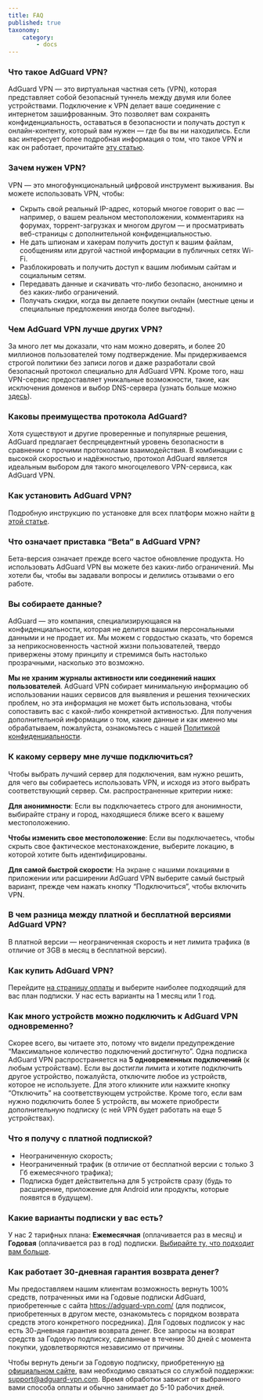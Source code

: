 ```yaml
---
title: FAQ
published: true
taxonomy:
    category:
        - docs
---
```

### Что такое AdGuard VPN?
AdGuard VPN — это виртуальная частная сеть (VPN), которая представляет собой безопасный туннель между двумя или более устройствами.
Подключение к VPN делает ваше соединение с интернетом зашифрованным. Это позволяет вам сохранять конфиденциальность, оставаться в безопасности и получать доступ к онлайн-контенту, который вам нужен — где бы вы ни находились.
Если вас интересует более подробная информация о том, что такое VPN и как он работает, прочитайте [эту статью](https://adguard.com/ru/what-is-vpn.html).

### Зачем нужен VPN?
VPN — это многофункциональный цифровой инструмент выживания. Вы можете использовать VPN, чтобы:
* Скрыть свой реальный IP-адрес, который многое говорит о вас — например, о вашем реальном местоположении, комментариях на форумах, торрент-загрузках и многом другом — и просматривать веб-страницы с дополнительной конфиденциальностью.
* Не дать шпионам и хакерам получить доступ к вашим файлам, сообщениям или другой частной информации в публичных сетях Wi-Fi.
* Разблокировать и получить доступ к вашим любимым сайтам и социальным сетям.
* Передавать данные и скачивать что-либо безопасно, анонимно и без каких-либо ограничений.
* Получать скидки, когда вы делаете покупки онлайн (местные цены и специальные предложения иногда более выгодны).

### Чем AdGuard VPN лучше других VPN?
За много лет мы доказали, что нам можно доверять, и более 20 миллионов пользователей тому подтверждение. Мы придерживаемся строгой политики без записи логов и даже разработали свой безопасный протокол специально для AdGuard VPN. Кроме того, наш VPN-сервис предоставляет уникальные возможности, такие, как исключения доменов и выбор DNS-сервера (узнать больше можно [здесь](ССЫЛКА)).

### Каковы преимущества протокола AdGuard?
Хотя существуют и другие проверенные и популярные решения, AdGuard предлагает беспрецедентный уровень безопасности в сравнении с прочими протоколами взаимодействия. В комбинации с высокой скоростью и надёжностью, протокол AdGuard является идеальным выбором для такого многоцелевого VPN-сервиса, как AdGuard VPN.

### Как установить AdGuard VPN?
Подробную инструкцию по установке для всех платформ можно найти [в этой статье](https://kb.adguard.com/ru/vpn/installation).

### Что означает приставка “Beta” в AdGuard VPN?
Бета-версия означает прежде всего частое обновление продукта. Но использовать AdGuard VPN вы можете без каких-либо ограничений. Мы хотели бы, чтобы вы задавали вопросы и делились отзывами о его работе.

### Вы собираете данные?
AdGuard — это компания, специализирующаяся на конфиденциальности, которая не делится вашими персональными данными и не продает их. Мы можем с гордостью сказать, что боремся за неприкосновенность частной жизни пользователей, твердо привержены этому принципу и стремимся быть настолько прозрачными, насколько это возможно.

**Мы не храним журналы активности или соединений наших пользователей**. AdGuard VPN собирает минимальную информацию об использовании наших сервисов для выявления и решения технических проблем, но эта информация не может быть использована, чтобы сопоставить вас с какой-либо конкретной активностью. Для получения дополнительной информации о том, какие данные и как именно мы обрабатываем, пожалуйста, ознакомьтесь с нашей [Политикой конфиденциальности](https://adguard-vpn.com/privacy.html).
 
### К какому серверу мне лучше подключиться?
Чтобы выбрать лучший сервер для подключения, вам нужно решить, для чего вы собираетесь использовать VPN, и исходя из этого выбрать соответствующий сервер. См. распространенные критерии ниже:

**Для анонимности**:
Если вы подключаетесь строго для анонимности, выбирайте страну и город, находящиеся ближе всего к вашему местоположению.

**Чтобы изменить свое местоположение**:
Если вы подключаетесь, чтобы скрыть свое фактическое местонахождение, выберите локацию, в которой хотите быть идентифицированы.

**Для самой быстрой скорости**:
На экране с нашими локациями в приложении или расширении AdGuard VPN выберите самый быстрый вариант, прежде чем нажать кнопку “Подключиться”, чтобы включить VPN.

### В чем разница между платной и бесплатной версиями AdGuard VPN?
В платной версии — неограниченная скорость и нет лимита трафика (в отличие от 3GB в месяц в бесплатной версии).

### Как купить AdGuard VPN?
Перейдите [на страницу оплаты](https://adguard-vpn.com/ru/license.html) и выберите наиболее подходящий для вас план подписки. У нас есть варианты на 1 месяц или 1 год.

### Как много устройств можно подключить к AdGuard VPN одновременно?
Скорее всего, вы читаете это, потому что видели предупреждение “Максимальное количество подключений достигнуто”.
Одна подписка AdGuard VPN распространяется на **5 одновременных подключений** (к любым устройствам).
Если вы достигли лимита и хотите подключить другое устройство, пожалуйста, отключите любое из устройств, которое не используете. Для этого кликните или нажмите кнопку “Отключить” на соответствующем устройстве. Кроме того, если вам нужно подключить более 5 устройств, вы можете приобрести дополнительную подписку (с ней VPN будет работать на еще 5 устройствах).

### Что я получу с платной подпиской?
- Неограниченную скорость;
- Неограниченный трафик (в отличие от бесплатной версии с только 3 Гб ежемесячного трафика);
- Подписка будет действительна для 5 устройств сразу (будь то расширение, приложение для Android или продукты, которые появятся в будущем).

### Какие варианты подписки у вас есть?
У нас 2 тарифных плана: **Ежемесячная** (оплачивается раз в месяц) и **Годовая** (оплачивается раз в год) подписки. [Выбирайте ту, что подходит вам больше](https://adguard-vpn.com/license.html).

### Как работает 30-дневная гарантия возврата денег?
Мы предоставляем нашим клиентам возможность вернуть 100% средств, потраченных ими на Годовые подписки AdGuard, приобретенные с сайта https://adguard-vpn.com/ (для подписок, приобретенных в другом месте, ознакомьтесь с порядком возврата средств этого конкретного посредника). Для Годовых подписок у нас есть 30-дневная гарантия возврата денег. Все запросы на возврат средств за Годовую подписку, сделанные в течение 30 дней с момента покупки, удовлетворяются независимо от причины.

Чтобы вернуть деньги за Годовую подписку, приобретенную [на официальном сайте](https://adguard-vpn.com/), вам необходимо связаться со службой поддержки: support@adguard-vpn.com. Время обработки зависит от выбранного вами способа оплаты и обычно занимает до 5-10 рабочих дней.
